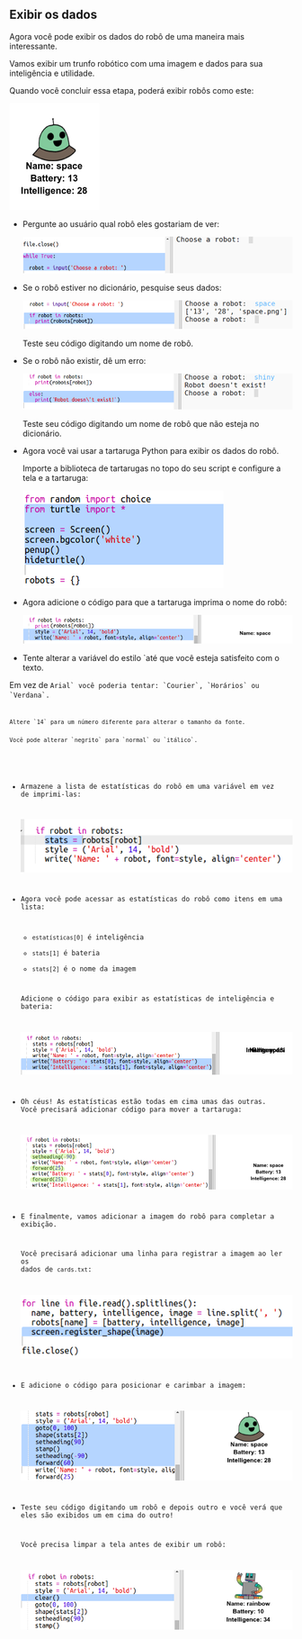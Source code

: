 ## Exibir os dados

Agora você pode exibir os dados do robô de uma maneira mais interessante.

Vamos exibir um trunfo robótico com uma imagem e dados para sua inteligência e utilidade.

Quando você concluir essa etapa, poderá exibir robôs como este:

![captura de tela](images/robotrumps-example.png)

+ Pergunte ao usuário qual robô eles gostariam de ver:
    
    ![captura de tela](images/robotrumps-choose.png)

+ Se o robô estiver no dicionário, pesquise seus dados:
    
    ![captura de tela](images/robotrumps-if.png)
    
    Teste seu código digitando um nome de robô.

+ Se o robô não existir, dê um erro:
    
    ![captura de tela](images/robotrumps-else.png)
    
    Teste seu código digitando um nome de robô que não esteja no dicionário.

+ Agora você vai usar a tartaruga Python para exibir os dados do robô.
    
    Importe a biblioteca de tartarugas no topo do seu script e configure a tela e a tartaruga:
    
    ![captura de tela](images/robotrumps-turtle.png)

+ Agora adicione o código para que a tartaruga imprima o nome do robô:
    
    ![captura de tela](images/robotrumps-name.png)

+ Tente alterar a variável</code> do estilo `até que você esteja satisfeito com o texto.</p>

<p>Em vez de <code>Arial` você poderia tentar: `Courier`, `Horários` ou `Verdana`.
    
    Altere `14` para um número diferente para alterar o tamanho da fonte.
    
    Você pode alterar `negrito` para `normal` ou `itálico`.

+ Armazene a lista de estatísticas do robô em uma variável em vez de imprimi-las:
    
    ![captura de tela](images/robotrumps-stats.png)

+ Agora você pode acessar as estatísticas do robô como itens em uma lista:
    
    + `estatísticas[0]` é inteligência
    + `stats[1]` é bateria
    + `stats[2]` é o nome da imagem
    
    Adicione o código para exibir as estatísticas de inteligência e bateria:
    
    ![captura de tela](images/robotrumps-stats-2.png)

+ Oh céus! As estatísticas estão todas em cima umas das outras. Você precisará adicionar código para mover a tartaruga:
    
    ![captura de tela](images/robotrumps-stats-3.png)

+ E finalmente, vamos adicionar a imagem do robô para completar a exibição.
    
    Você precisará adicionar uma linha para registrar a imagem ao ler os dados de `cards.txt`:
    
    ![captura de tela](images/robotrumps-register.png)

+ E adicione o código para posicionar e carimbar a imagem:
    
    ![captura de tela](images/robotrumps-image.png)

+ Teste seu código digitando um robô e depois outro e você verá que eles são exibidos um em cima do outro!
    
    Você precisa limpar a tela antes de exibir um robô:
    
    ![captura de tela](images/robotrumps-clear.png)